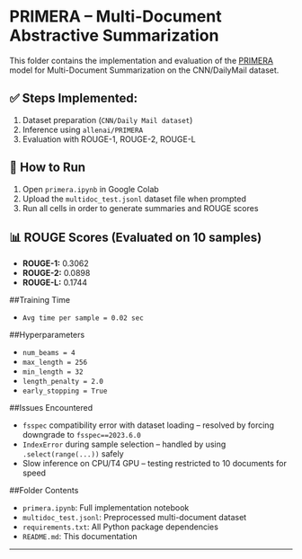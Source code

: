 # PRIMERA – Multi-Document Abstractive Summarization

This folder contains the implementation and evaluation of the [PRIMERA](https://arxiv.org/abs/2106.03819) model for Multi-Document Summarization on the CNN/DailyMail dataset.

## ✅ Steps Implemented:
1. Dataset preparation (`CNN/Daily Mail dataset`)
2. Inference using `allenai/PRIMERA`
3. Evaluation with ROUGE-1, ROUGE-2, ROUGE-L

## 🚀 How to Run
1. Open `primera.ipynb` in Google Colab
2. Upload the `multidoc_test.jsonl` dataset file when prompted
3. Run all cells in order to generate summaries and ROUGE scores

## 📊 ROUGE Scores (Evaluated on 10 samples)
- **ROUGE-1:** 0.3062
- **ROUGE-2:** 0.0898
- **ROUGE-L:** 0.1744

##Training Time
- `Avg time per sample = 0.02 sec`

##Hyperparameters
- `num_beams = 4`
- `max_length = 256`
- `min_length = 32`
- `length_penalty = 2.0`
- `early_stopping = True`

##Issues Encountered
- `fsspec` compatibility error with dataset loading – resolved by forcing downgrade to `fsspec==2023.6.0`
- `IndexError` during sample selection – handled by using `.select(range(...))` safely
- Slow inference on CPU/T4 GPU – testing restricted to 10 documents for speed

##Folder Contents
- `primera.ipynb`: Full implementation notebook
- `multidoc_test.jsonl`: Preprocessed multi-document dataset
- `requirements.txt`: All Python package dependencies
- `README.md`: This documentation

---
